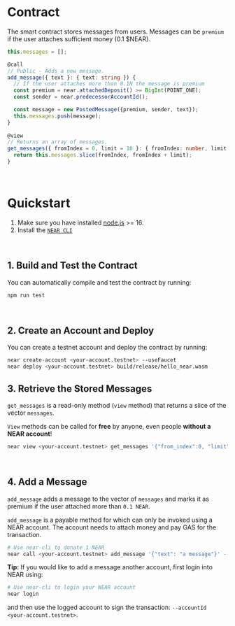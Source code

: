 # Contract

The smart contract stores messages from users. Messages can be `premium` if the user attaches sufficient money (0.1 $NEAR).

```ts
this.messages = [];

@call
// Public - Adds a new message.
add_message({ text }: { text: string }) {
  // If the user attaches more than 0.1N the message is premium
  const premium = near.attachedDeposit() >= BigInt(POINT_ONE);
  const sender = near.predecessorAccountId();

  const message = new PostedMessage({premium, sender, text});
  this.messages.push(message);
}
  
@view
// Returns an array of messages.
get_messages({ fromIndex = 0, limit = 10 }: { fromIndex: number, limit: number }): PostedMessage[] {
  return this.messages.slice(fromIndex, fromIndex + limit);
}
```

<br />

# Quickstart

1. Make sure you have installed [node.js](https://nodejs.org/en/download/package-manager/) >= 16.
2. Install the [`NEAR CLI`](https://github.com/near/near-cli#setup)

<br />

## 1. Build and Test the Contract
You can automatically compile and test the contract by running:

```bash
npm run test
```

<br />

## 2. Create an Account and Deploy
You can create a testnet account and deploy the contract by running:

```bash
near create-account <your-account.testnet> --useFaucet
near deploy <your-account.testnet> build/release/hello_near.wasm
```

## 3. Retrieve the Stored Messages
`get_messages` is a read-only method (`view` method) that returns a slice of the vector `messages`.

`View` methods can be called for **free** by anyone, even people **without a NEAR account**!

```bash
near view <your-account.testnet> get_messages '{"from_index":0, "limit":10}'
```

<br />

## 4. Add a Message
`add_message` adds a message to the vector of `messages` and marks it as premium if the user attached more than `0.1 NEAR`.

`add_message` is a payable method for which can only be invoked using a NEAR account. The account needs to attach money and pay GAS for the transaction.

```bash
# Use near-cli to donate 1 NEAR
near call <your-account.testnet> add_message '{"text": "a message"}' --amount 0.1 --accountId <your-account.testnet>
```

**Tip:** If you would like to add a message another account, first login into NEAR using:

```bash
# Use near-cli to login your NEAR account
near login
```

and then use the logged account to sign the transaction: `--accountId <your-account.testnet>`.
